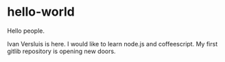 # hello-world
Hello people.

Ivan Versluis is here. I would like to learn node.js and coffeescript.
My first gitlib repository is opening new doors.

